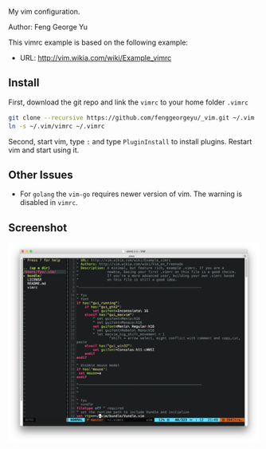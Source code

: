 My vim configuration.

Author: Feng George Yu

This vimrc example is based on the following example:

* URL: http://vim.wikia.com/wiki/Example_vimrc

## Install

First, download the git repo and link the `vimrc` to your home folder `.vimrc`

```bash
git clone --recursive https://github.com/fenggeorgeyu/_vim.git ~/.vim
ln -s ~/.vim/vimrc ~/.vimrc
```

Second, start vim, type `:` and type `PluginInstall` to install plugins. Restart vim and start using it.

## Other Issues

* For `golang` the `vim-go` requires newer version of vim. The warning is disabled in `vimrc`.

## Screenshot

![Screenshot](./misc/screenshot.png)
